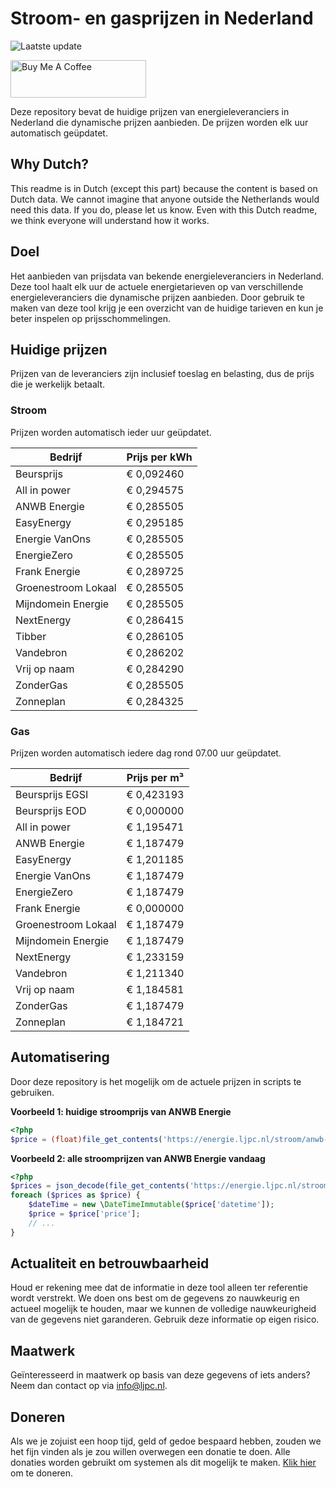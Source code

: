 # Stroom- en gasprijzen in Nederland

![Laatste update](https://img.shields.io/badge/laatste%20update-2023--11--15%2013%3A00%20CET-brightgreen)

<a href="https://www.buymeacoffee.com/Lars-" target="_blank"><img src="https://cdn.buymeacoffee.com/buttons/v2/default-orange.png" alt="Buy Me A Coffee" height="60" style="height: 60px !important;width: 217px !important;" ></a>

Deze repository bevat de huidige prijzen van energieleveranciers in Nederland die dynamische prijzen aanbieden. De prijzen worden elk uur automatisch geüpdatet.

## Why Dutch?

This readme is in Dutch (except this part) because the content is based on Dutch data. We cannot imagine that anyone outside the Netherlands would need this data. If you do, please let us know. Even with this Dutch readme, we think
everyone will understand how it works.

## Doel

Het aanbieden van prijsdata van bekende energieleveranciers in Nederland. Deze tool haalt elk uur de actuele energietarieven op van verschillende energieleveranciers die dynamische prijzen aanbieden. Door gebruik te maken van deze tool
krijg je een overzicht van de huidige tarieven en kun je beter inspelen op prijsschommelingen.

## Huidige prijzen

Prijzen van de leveranciers zijn inclusief toeslag en belasting, dus de prijs die je werkelijk betaalt.

### Stroom

Prijzen worden automatisch ieder uur geüpdatet.

 Bedrijf | Prijs per kWh 
---------|---------------
Beursprijs | € 0,092460
All in power | € 0,294575
ANWB Energie | € 0,285505
EasyEnergy | € 0,295185
Energie VanOns | € 0,285505
EnergieZero | € 0,285505
Frank Energie | € 0,289725
Groenestroom Lokaal | € 0,285505
Mijndomein Energie | € 0,285505
NextEnergy | € 0,286415
Tibber | € 0,286105
Vandebron | € 0,286202
Vrij op naam | € 0,284290
ZonderGas | € 0,285505
Zonneplan | € 0,284325


### Gas

Prijzen worden automatisch iedere dag rond 07.00 uur geüpdatet.

 Bedrijf | Prijs per m³ 
---------|--------------
Beursprijs EGSI | € 0,423193
Beursprijs EOD | € 0,000000
All in power | € 1,195471
ANWB Energie | € 1,187479
EasyEnergy | € 1,201185
Energie VanOns | € 1,187479
EnergieZero | € 1,187479
Frank Energie | € 0,000000
Groenestroom Lokaal | € 1,187479
Mijndomein Energie | € 1,187479
NextEnergy | € 1,233159
Vandebron | € 1,211340
Vrij op naam | € 1,184581
ZonderGas | € 1,187479
Zonneplan | € 1,184721


## Automatisering

Door deze repository is het mogelijk om de actuele prijzen in scripts te gebruiken.

**Voorbeeld 1: huidige stroomprijs van ANWB Energie**

```php
<?php
$price = (float)file_get_contents('https://energie.ljpc.nl/stroom/anwb-energie-nu.txt');

```

**Voorbeeld 2: alle stroomprijzen van ANWB Energie vandaag**

```php
<?php
$prices = json_decode(file_get_contents('https://energie.ljpc.nl/stroom/all-in-power-vandaag.json'),true);
foreach ($prices as $price) {
    $dateTime = new \DateTimeImmutable($price['datetime']);
    $price = $price['price'];
    // ...
}
```

## Actualiteit en betrouwbaarheid

Houd er rekening mee dat de informatie in deze tool alleen ter referentie wordt verstrekt. We doen ons best om de gegevens zo nauwkeurig en actueel mogelijk te houden, maar we kunnen de volledige nauwkeurigheid van de gegevens niet
garanderen. Gebruik deze informatie op eigen risico.

## Maatwerk

Geïnteresseerd in maatwerk op basis van deze gegevens of iets anders? Neem dan contact op
via [info@ljpc.nl](mailto:info@ljpc.nl?subject=Energie%20prijzen).

## Doneren

Als we je zojuist een hoop tijd, geld of gedoe bespaard hebben, zouden we het fijn vinden als je zou willen overwegen een
donatie te doen. Alle donaties worden gebruikt om systemen als dit mogelijk te
maken. [Klik hier](https://www.buymeacoffee.com/Lars-) om te doneren.
